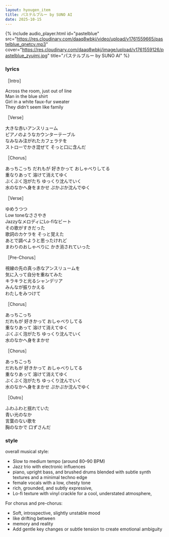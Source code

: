 ```yaml
---
layout: hyougen_item
title: パステルブルー by SUNO AI
date: 2025-10-15
---
```

{% include audio_player.html
   id="pastelblue"
   src="https://res.cloudinary.com/daaq8wbkj/video/upload/v1761559665/pastelblue_qnetcv.mp3"
   cover="https://res.cloudinary.com/daaq8wbkj/image/upload/v1761559126/pastelblue_zyujmj.jpg"
   title="パステルブルー by SUNO AI" %}



### lyrics

［Intro］

Across the room, just out of line  
Man in the blue shirt  
Girl in a white faux-fur sweater  
They didn’t seem like family


［Verse］

大きな赤いアンスリューム  
ピアノのようなカウンターテーブル  
 なみなみ注がれたカフェラテを  
ストローでかき混ぜて そっと口に含んだ

［Chorus］

あっちこっち だれもが 好きかって おしゃべりしてる  
重なりあって 溶けて消えてゆく  
ぶくぶく泡がたち ゆっくり沈んでいく  
水のなかへ身をまかせ ぷかぷか沈んでゆく  

［Verse］

ゆめうつつ  
Low toneなささやき  
JazzyなメロディにLo-fiなビート  
その歌がすきだった  
歌詞のカケラを そっと覚えた  
あとで調べようと思ったけれど  
まわりのおしゃべりに かき消されていった

［Pre-Chorus］

視線の先の真っ赤なアンスリュームを  
気に入って自分を重ねてみた  
キラキラと光るシャンデリア  
みんなが振りかえる  
わたしをみつけて  

［Chorus］

あっちこっち  
だれもが 好きかって おしゃべりしてる  
重なりあって 溶けて消えてゆく  
ぶくぶく泡がたち ゆっくり沈んでいく  
水のなかへ身をまかせ 

［Chorus］

あっちこっち  
だれもが 好きかって おしゃべりしてる  
重なりあって 溶けて消えてゆく  
ぶくぶく泡がたち ゆっくり沈んでいく  
水のなかへ身をまかせ ぷかぷか沈んでゆく  

［Outro］

ふわふわと揺れていた  
青い光のなか  
言葉のない歌を  
胸のなかで 口ずさんだ

### style

overall musical style:
- Slow to medium tempo (around 80–90 BPM)
- Jazz trio with electronic influences
- piano, upright bass, and brushed drums blended with subtle synth textures and a minimal techno edge
- female vocals with a low, chesty tone 
- rich, grounded, and subtly expressive, 
- Lo-fi texture with vinyl crackle for a cool, understated atmosphere, 

For chorus and pre-chorus:
- Soft, introspective, slightly unstable mood 
- like drifting between 
- memory and reality
- Add gentle key changes or subtle tension to create emotional ambiguity